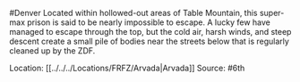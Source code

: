 #Denver 
Located within hollowed-out areas of Table Mountain, this super-max prison is said to be nearly impossible to escape. A lucky few have managed to escape through the top, but the cold air, harsh winds, and steep descent create a small pile of bodies near the streets below that is regularly cleaned up by the ZDF.

Location: [[../../../Locations/FRFZ/Arvada|Arvada]]
Source: #6th
